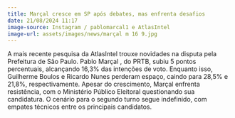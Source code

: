 ```yaml
---
title: Marçal cresce em SP após debates, mas enfrenta desafios
date: 21/08/2024 11:17
image-source: Instagram / pablomarcal1 e AtlasIntel
image-url: assets/images/news/marçal m 16 9.jpg
---
```


A mais recente pesquisa da AtlasIntel trouxe novidades na disputa pela Prefeitura de São Paulo. Pablo Marçal , do PRTB, subiu 5 pontos percentuais, alcançando 16,3% das intenções de voto. Enquanto isso, Guilherme Boulos e Ricardo Nunes perderam espaço, caindo para 28,5% e 21,8%, respectivamente. Apesar do crescimento, Marçal enfrenta resistência, com o Ministério Público Eleitoral questionando sua candidatura. O cenário para o segundo turno segue indefinido, com empates técnicos entre os principais candidatos.